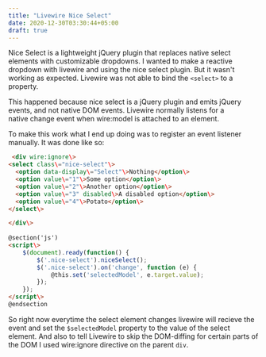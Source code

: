 ```yaml
---
title: "Livewire Nice Select"
date: 2020-12-30T03:30:44+05:00
draft: true
---
```


Nice Select is a lightweight jQuery plugin that replaces native select elements with customizable dropdowns. I wanted to make a reactive dropdown with livewire and using the nice select plugin. But it wasn't working as expected. Livewire was not able to bind the `<select>` to a property.

This happened because nice select is a jQuery plugin and emits jQuery events, and not native DOM events. Livewire normally listens for a native change event when wire:model is attached to an element.

To make this work what I end up doing was to register an event listener manually. It was done like so:

```html
 <div wire:ignore\>
<select class\="nice-select"\>
  <option data-display\="Select"\>Nothing</option\>
  <option value\="1"\>Some option</option\>
  <option value\="2"\>Another option</option\>
  <option value\="3" disabled\>A disabled option</option\>
  <option value\="4"\>Potato</option\>
</select\>

</div\>
    
@section('js')
<script\>
    $(document).ready(function() {
        $('.nice-select').niceSelect();
        $('.nice-select').on('change', function (e) {
            @this.set('selectedModel', e.target.value);
        });
    });
</script\>
@endsection
```

So right now everytime the select element changes livewire will recieve the event and set the `$selectedModel` property to the value of the select element. And also to tell Livewire to skip the DOM-diffing for certain parts of the DOM I used wire:ignore directive on the parent `div`.